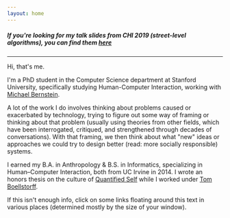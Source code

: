 ```yaml
---
layout: home
---
```


##### _If you're looking for my talk slides from CHI 2019 (street-level algorithms), you can find them [here][sla_presentation]_

---

Hi, that's me.

I'm a PhD student in the Computer Science department at Stanford University,
specifically studying Human-Computer Interaction,
working with [Michael Bernstein][msb].


A lot of the work I do involves thinking about problems caused or exacerbated by technology, trying to figure out some way of framing or thinking about that problem (usually using theories from other fields, which have been interrogated, critiqued, and strengthened through decades of conversations). With that framing, we then think about what "new" ideas or approaches we could try to design better (read: more socially responsible) systems.

I earned my B.A. in Anthropology & B.S. in Informatics,
specializing in Human–Computer Interaction,
both from UC Irvine in 2014.
I wrote an honors thesis on the culture of [Quantified Self][qsthesis]
while I worked under [Tom Boellstorff][boellstorff].

If this isn't enough info, click on some links floating around this text in various places
(determined mostly by the size of your window).

[qsthesis]: /media/papers/quantified_self.pdf
[blog]: /blog/
[boellstorff]: http://faculty.sites.uci.edu/boellstorff/
[wishlist]: //amzn.com/w/26BOYXJ3IHQKJ
[jure]: http://cs.stanford.edu/people/jure/
[infolab]: http://infolab.stanford.edu/
[DJ]: http://web.stanford.edu/~jurafsky/
[stanfordnlp]: http://nlp.stanford.edu/
[fuselabs]: http://fuse.microsoft.com/
[msb]: http://hci.stanford.edu/msb/
[fuseblogpost]: http://blog.fuselabs.org/post/125185306896/worker-centric-labor-markets
[PC]: http://platformcoop.net/
[contact]: /contact
[twitter]: https://twitter.com/_alialkhatib
[PCTalkPDF]: /media/presentations/PlatformCooperativism.pdf
[PCTalkLaTeX]: /media/presentations/PlatformCooperativism.tex
[PCTalk]: http://livestream.com/internetsociety/platformcoop/videos/104467678
[CHI]: https://chi2017.acm.org
[sla_presentation]: //al2.in/street